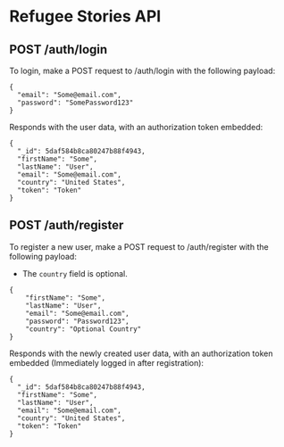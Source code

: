 # Refugee Stories API

## POST /auth/login

To login, make a POST request to /auth/login with the following payload:

```
{
  "email": "Some@email.com",
  "password": "SomePassword123" 
}
```

Responds with the user data, with an authorization token embedded:

```
{
  "_id": 5daf584b8ca80247b88f4943,
  "firstName": "Some",
  "lastName": "User",
  "email": "Some@email.com",
  "country": "United States",
  "token": "Token"
}
```

## POST /auth/register

To register a new user, make a POST request to /auth/register with the following payload:

* The `country` field is optional.

```
{
	"firstName": "Some",
	"lastName": "User",
	"email": "Some@email.com",
	"password": "Password123",
	"country": "Optional Country"
}
```

Responds with the newly created user data, with an authorization token embedded (Immediately logged in after registration):

```
{
  "_id": 5daf584b8ca80247b88f4943,
  "firstName": "Some",
  "lastName": "User",
  "email": "Some@email.com",
  "country": "United States",
  "token": "Token"
}
```